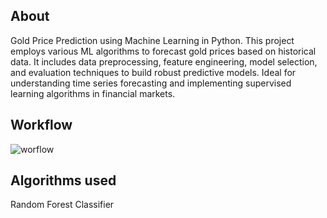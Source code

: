 ## About
Gold Price Prediction using Machine Learning in Python. This project employs various ML algorithms to forecast gold prices based on historical data. It includes data preprocessing, feature engineering, model selection, and evaluation techniques to build robust predictive models. Ideal for understanding time series forecasting and implementing supervised learning algorithms in financial markets.


## Workflow

![worflow](https://github.com/karishmaaa101/Gold-Price-Prediction-using-ML-in-Python/assets/104766763/f27b3042-1640-40d4-81c9-292a23ca4988)

## Algorithms used

Random Forest Classifier


